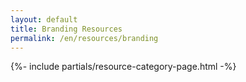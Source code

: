 ```yaml
---
layout: default
title: Branding Resources
permalink: /en/resources/branding
---
```



{%- include partials/resource-category-page.html -%}

